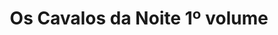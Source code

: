 ---
Numero: 494
title: Os Cavalos da Noite 1º volume
Autor: C J Cherryh
Co-autor: 
Ano-de-Publicacao: 1998
Titulo-original: "Clouds Rider"
Tradutor: Alexandra Tavares
Co-tradutor: 
Ano-de-edicao: 1996
alias: C-J-Cherryh
Autor2-alias: 
Tradutor1-alias: Alexandra-Tavares
Tradutor2-alias: 
Titulo-link: 494-Os-Cavalos-da-Noite-1-volume
Capa: 
pags: 
Capa-link: 
---